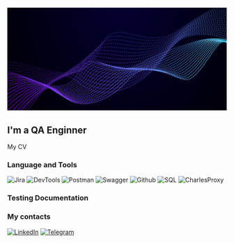 ![Header](https://github.com/ElenaKukhto/ElenaKukhto/blob/main/assets/%E2%80%94Pngtree%E2%80%94abstract%20waving%20particle%20technology%20background_1233165.jpg)

## I'm a QA Enginner

My CV

### Language and Tools
![Jira](https://img.shields.io/badge/-Jira-201756?style=for-the-badge&logo=jira&logoColor=136be1) ![DevTools](https://img.shields.io/badge/-DevTools-201756?style=for-the-badge&logo=googlechrome&logoColor=0AC800) ![Postman](https://img.shields.io/badge/-Postman-201756?style=for-the-badge&logo=postman&logoColor=f76935) ![Swagger](https://img.shields.io/badge/-Swagger-201756?style=for-the-badge&logo=swagger&logoColor=7ede2b) ![Github](https://img.shields.io/badge/-Github-201756?style=for-the-badge&logo=github&logoColor=8cc4d7) ![SQL](https://img.shields.io/badge/-MySQL-201756?style=for-the-badge&logo=mysql&logoColor=00618a) ![CharlesProxy](https://img.shields.io/badge/-CharlesProxy-201756?style=for-the-badge&logo=charlesproxy&logoColor=8cc4d7)

### Testing Documentation 


### My contacts
[![LinkedIn](https://img.shields.io/badge/-LinkedIn-7165F0?style=for-the-badge&logo=linkedin&logoColor=201756)](https://www.linkedin.com/in/keo04/) [![Telegram](https://img.shields.io/badge/-Telegram-7165F0?style=for-the-badge&logo=telegram&logoColor=201756)](https://t.me/keo04)